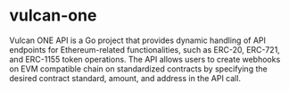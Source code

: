 # vulcan-one
Vulcan ONE API is a Go project that provides dynamic handling of API endpoints for Ethereum-related functionalities, such as ERC-20, ERC-721, and ERC-1155 token operations. The API allows users to create webhooks on EVM compatible chain on standardized contracts by specifying the desired contract standard, amount, and address in the API call.
